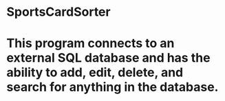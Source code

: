 # SportsCardSorter
# This program connects to an external SQL database and has the ability to add, edit, delete, and search for anything in the database.
